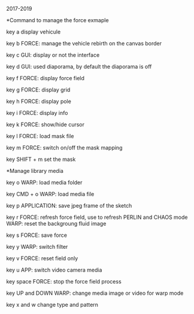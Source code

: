 2017-2019

*Command to manage the force exmaple

key a
display vehicule

key b
FORCE: manage the vehicle rebirth on the canvas border

key c 
GUI: display or not the interface

key d 
GUI: used diaporama, by default the diaporama is off

key f 
FORCE: display force field

key g 
FORCE: display grid

key h 
FORCE: display pole

key i 
FORCE: display info

key k 
FORCE: show/hide cursor

key l 
FORCE: load mask file

key m 
FORCE: switch on/off the mask mapping

key SHIFT + m 
set the mask


*Manage library media


key o 
WARP: load media folder

key CMD + o 
WARP: load media file

key p 
APPLICATION: save jpeg frame of the sketch

key r 
FORCE: refresh force field, use to refresh PERLIN and CHAOS mode
WARP: reset the backgroung fluid image

key s
FORCE: save force

key y
WARP: switch filter

key v
FORCE: reset field only

key u
APP: switch video camera media

key space 
FORCE: stop the force field process

key UP and DOWN
WARP: change media image or video for warp mode

key x and w
change type and pattern




